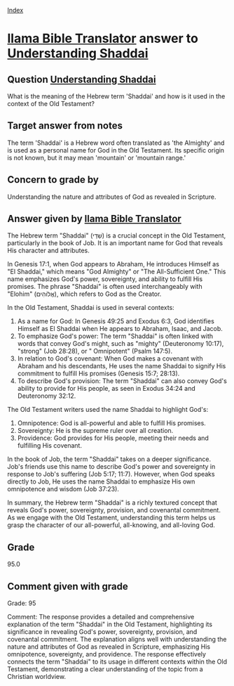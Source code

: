 
[Index](../../index.md)
# [llama Bible Translator](../../answering_models/llama_Bible_Translator.md) answer to [Understanding Shaddai](../../questions/Understanding_Shaddai.md)

## Question [Understanding Shaddai](../../questions/Understanding_Shaddai.md)
What is the meaning of the Hebrew term 'Shaddai' and how is it used in the context of the Old Testament?

## Target answer from notes
The term 'Shaddai' is a Hebrew word often translated as 'the Almighty' and is used as a personal name for God in the Old Testament. Its specific origin is not known, but it may mean 'mountain' or 'mountain range.'

## Concern to grade by
Understanding the nature and attributes of God as revealed in Scripture.

## Answer given by [llama Bible Translator](../../answering_models/llama_Bible_Translator.md)
The Hebrew term "Shaddai" (שַׁדַי) is a crucial concept in the Old Testament, particularly in the book of Job. It is an important name for God that reveals His character and attributes.

In Genesis 17:1, when God appears to Abraham, He introduces Himself as "El Shaddai," which means "God Almighty" or "The All-Sufficient One." This name emphasizes God's power, sovereignty, and ability to fulfill His promises. The phrase "Shaddai" is often used interchangeably with "Elohim" (אֱלוֹהִים), which refers to God as the Creator.

In the Old Testament, Shaddai is used in several contexts:

1. As a name for God: In Genesis 49:25 and Exodus 6:3, God identifies Himself as El Shaddai when He appears to Abraham, Isaac, and Jacob.
2. To emphasize God's power: The term "Shaddai" is often linked with words that convey God's might, such as "mighty" (Deuteronomy 10:17), "strong" (Job 28:28), or " Omnipotent" (Psalm 147:5).
3. In relation to God's covenant: When God makes a covenant with Abraham and his descendants, He uses the name Shaddai to signify His commitment to fulfill His promises (Genesis 15:7; 28:13).
4. To describe God's provision: The term "Shaddai" can also convey God's ability to provide for His people, as seen in Exodus 34:24 and Deuteronomy 32:12.

The Old Testament writers used the name Shaddai to highlight God's:

1. Omnipotence: God is all-powerful and able to fulfill His promises.
2. Sovereignty: He is the supreme ruler over all creation.
3. Providence: God provides for His people, meeting their needs and fulfilling His covenant.

In the book of Job, the term "Shaddai" takes on a deeper significance. Job's friends use this name to describe God's power and sovereignty in response to Job's suffering (Job 5:17; 11:7). However, when God speaks directly to Job, He uses the name Shaddai to emphasize His own omnipotence and wisdom (Job 37:23).

In summary, the Hebrew term "Shaddai" is a richly textured concept that reveals God's power, sovereignty, provision, and covenantal commitment. As we engage with the Old Testament, understanding this term helps us grasp the character of our all-powerful, all-knowing, and all-loving God.

## Grade
95.0

## Comment given with grade
Grade: 95

Comment: The response provides a detailed and comprehensive explanation of the term "Shaddai" in the Old Testament, highlighting its significance in revealing God's power, sovereignty, provision, and covenantal commitment. The explanation aligns well with understanding the nature and attributes of God as revealed in Scripture, emphasizing His omnipotence, sovereignty, and providence. The response effectively connects the term "Shaddai" to its usage in different contexts within the Old Testament, demonstrating a clear understanding of the topic from a Christian worldview.

